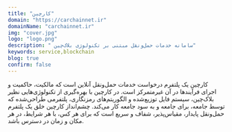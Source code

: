 ```yaml
---
title: "کارچین"
domain: "https://carchainnet.ir"
domainName: "carchainnet.ir"
img: "cover.jpg"
logo: "logo.png"
description: " سامانه خدمات حمل‌ونقل مبتنی بر تکنولوژی بلاک‌چین"
keywords: service,blockchain
blog: true
confirm: false
---
```


کارچین یک پلتفرم درخواست خدمات حمل‌ونقل آنلاین است که مالکیت، حاکمیت و اجرای فرآیندها در آن
غیرمتمرکز است. در کارچین با بهره‌گیری از تکنولوژی‌هایی نظیر بلاک‌چین، سیستم فایل توزیع‌شده و
الگوریتم‌های رمزنگاری، پلتفرمی طراحی‌شده که توسط جامعه، برای جامعه و به سود جامعه کار می‌کند.
چشم‌انداز کارچین خلق یک پلتفرم حمل‌ونقل پایدار، مقیاس‌پذیر، شفاف و سریع است که برای هر کس، با هر
شرایط، در هر مکان و زمان در دسترس باشد.
